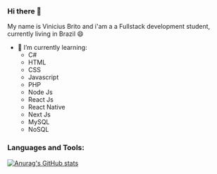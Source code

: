 ### Hi there 👋
My name is Vinicius Brito and i'am a a Fullstack development student, currently living in Brazil :smile:
- 🌱 I’m currently learning:
    * C#
    * HTML
    * CSS
    * Javascript
    * PHP
    * Node Js
    * React Js
    * React Native
    * Next Js
    * MySQL
    * NoSQL

### Languages and Tools:
[![Anurag's GitHub stats](https://github-readme-stats.vercel.app/api?username=Vinicius-Brito-Costa&include_all_commits=true&count_private=true&theme=midnight-purple)](https://github.com/anuraghazra/github-readme-stats)
